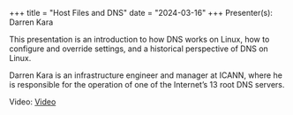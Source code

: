 +++
title = "Host Files and DNS"
date = "2024-03-16"
+++
Presenter(s): Darren Kara

This presentation is an introduction to how DNS works on Linux, how to configure and override settings, and a historical perspective of DNS on Linux.

Darren Kara is an infrastructure engineer and manager at ICANN, where he is responsible for the operation of one of the Internet’s 13 root DNS servers.

Video: [Video](https://youtu.be/gen-ifAT8Eg?si=30iqAzHB8q-ogDrJ)

